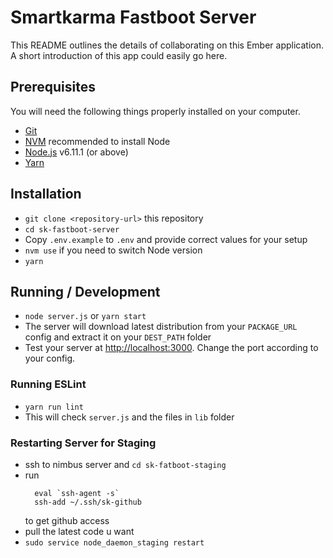 # Smartkarma Fastboot Server

This README outlines the details of collaborating on this Ember application.
A short introduction of this app could easily go here.

## Prerequisites

You will need the following things properly installed on your computer.

* [Git](https://git-scm.com/)
* [NVM](https://github.com/creationix/nvm) recommended to install Node
* [Node.js](https://nodejs.org/) v6.11.1 (or above)
* [Yarn](https://yarnpkg.com/en/)

## Installation

* `git clone <repository-url>` this repository
* `cd sk-fastboot-server`
* Copy `.env.example` to `.env` and provide correct values for your setup
* `nvm use` if you need to switch Node version
* `yarn`

## Running / Development

* `node server.js` or `yarn start`
* The server will download latest distribution from your `PACKAGE_URL` config and extract it on your `DEST_PATH` folder
* Test your server at [http://localhost:3000](http://localhost:3000). Change the port according to your config.

### Running ESLint

* `yarn run lint`
* This will check `server.js` and the files in `lib` folder

### Restarting Server for Staging

* ssh to nimbus server and `cd sk-fatboot-staging`
* run
  ```ssh
    eval `ssh-agent -s`
    ssh-add ~/.ssh/sk-github
  ```
  to get github access
* pull the latest code u want
* `sudo service node_daemon_staging restart`
